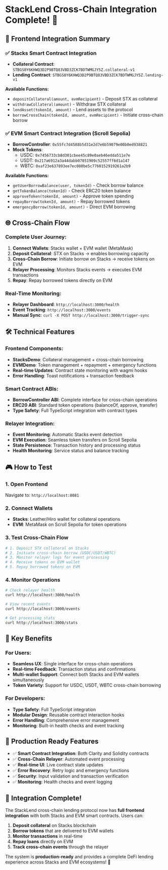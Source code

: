# StackLend Cross-Chain Integration Complete! 🎉

## 🎯 **Frontend Integration Summary**

### **✅ Stacks Smart Contract Integration**
- **Collateral Contract**: `STBGS8Y6KHWQ3D2P9BTQ83VBD3ZCK7BDTWMGJY5Z.collateral-v1`
- **Lending Contract**: `STBGS8Y6KHWQ3D2P9BTQ83VBD3ZCK7BDTWMGJY5Z.lending-v1`

**Available Functions:**
- `depositCollateral(amount, evmRecipient)` - Deposit STX as collateral
- `withdrawCollateral(amount)` - Withdraw STX collateral
- `lendAsset(tokenId, amount)` - Lend assets to the protocol
- `borrowCrossChain(tokenId, amount, evmRecipient)` - Initiate cross-chain borrow

### **✅ EVM Smart Contract Integration (Scroll Sepolia)**
- **BorrowController**: `0x55fc7d4588b5d31e2d7e6b59079e00b0ed938821`
- **Mock Tokens**:
  - USDC: `0x7456733cb8d301cbee45c89e0aeb46edda511e7e`
  - USDT: `0x217a6912a3a44dabb07851909c52557ff6d1a147`
  - WBTC: `0xaf23e637893ee7ec080be5c7760152919261a2b9`

**Available Functions:**
- `getUserBorrowBalance(user, tokenId)` - Check borrow balance
- `getTokenBalance(tokenId)` - Check ERC20 token balance
- `approveToken(tokenId, amount)` - Approve token spending
- `repayBorrow(tokenId, amount)` - Repay borrowed tokens
- `emergencyBorrow(tokenId, amount)` - Direct EVM borrowing

## 🌐 **Cross-Chain Flow**

### **Complete User Journey:**
1. **Connect Wallets**: Stacks wallet + EVM wallet (MetaMask)
2. **Deposit Collateral**: STX on Stacks → enables borrowing capacity
3. **Cross-Chain Borrow**: Initiate borrow on Stacks → receive tokens on EVM
4. **Relayer Processing**: Monitors Stacks events → executes EVM transactions
5. **Repay**: Repay borrowed tokens directly on EVM

### **Real-Time Monitoring:**
- **Relayer Dashboard**: `http://localhost:3000/health`
- **Event Tracking**: `http://localhost:3000/events`
- **Manual Sync**: `curl -X POST http://localhost:3000/trigger-sync`

## 🛠 **Technical Features**

### **Frontend Components:**
- **StacksDemo**: Collateral management + cross-chain borrowing
- **EVMDemo**: Token management + repayment + emergency functions
- **Real-time Updates**: Contract state monitoring with wagmi hooks
- **Error Handling**: Toast notifications + transaction feedback

### **Smart Contract ABIs:**
- **BorrowController ABI**: Complete interface for cross-chain operations
- **ERC20 ABI**: Standard token operations (balanceOf, approve, transfer)
- **Type Safety**: Full TypeScript integration with contract types

### **Relayer Integration:**
- **Event Monitoring**: Automatic Stacks event detection
- **EVM Execution**: Seamless token transfers on Scroll Sepolia
- **State Persistence**: Transaction history and processing status
- **Health Monitoring**: Service status and balance tracking

## 🎮 **How to Test**

### **1. Open Frontend**
Navigate to: `http://localhost:8081`

### **2. Connect Wallets**
- **Stacks**: Leather/Hiro wallet for collateral operations
- **EVM**: MetaMask on Scroll Sepolia for token operations

### **3. Test Cross-Chain Flow**
```bash
# 1. Deposit STX collateral on Stacks
# 2. Initiate cross-chain borrow (USDC/USDT/WBTC)
# 3. Monitor relayer logs for event processing
# 4. Receive tokens on EVM wallet
# 5. Repay borrowed tokens on EVM
```

### **4. Monitor Operations**
```bash
# Check relayer health
curl http://localhost:3000/health

# View recent events
curl http://localhost:3000/events

# Get processing stats
curl http://localhost:3000/stats
```

## 🎯 **Key Benefits**

### **For Users:**
- **Seamless UX**: Single interface for cross-chain operations
- **Real-time Feedback**: Transaction status and confirmations
- **Multi-wallet Support**: Connect both Stacks and EVM wallets simultaneously
- **Token Variety**: Support for USDC, USDT, WBTC cross-chain borrowing

### **For Developers:**
- **Type Safety**: Full TypeScript integration
- **Modular Design**: Reusable contract interaction hooks
- **Error Handling**: Comprehensive error management
- **Monitoring**: Built-in health checks and event tracking

## 🚀 **Production Ready Features**

- ✅ **Smart Contract Integration**: Both Clarity and Solidity contracts
- ✅ **Cross-Chain Relayer**: Automated event processing
- ✅ **Real-time UI**: Live contract state updates
- ✅ **Error Recovery**: Retry logic and emergency functions
- ✅ **Security**: Input validation and transaction verification
- ✅ **Monitoring**: Health checks and event logging

## 🎊 **Integration Complete!**

The StackLend cross-chain lending protocol now has **full frontend integration** with both Stacks and EVM smart contracts. Users can:

1. **Deposit collateral** on Stacks blockchain
2. **Borrow tokens** that are delivered to EVM wallets
3. **Monitor transactions** in real-time
4. **Repay loans** directly on EVM
5. **Track cross-chain events** through the relayer

The system is **production-ready** and provides a complete DeFi lending experience across Stacks and EVM ecosystems! 🎉
